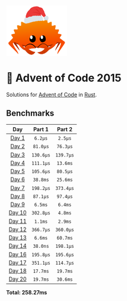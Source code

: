 <img src="./.assets/christmas_ferris.png" width="164">

# 🎄 Advent of Code 2015

Solutions for [Advent of Code](https://adventofcode.com/) in [Rust](https://www.rust-lang.org/).

<!--- advent_readme_stars table --->

<!--- benchmarking table --->
## Benchmarks

| Day | Part 1 | Part 2 |
| :---: | :---: | :---:  |
| [Day 1](./src/bin/01.rs) | `6.2µs` | `2.5µs` |
| [Day 2](./src/bin/02.rs) | `81.0µs` | `76.3µs` |
| [Day 3](./src/bin/03.rs) | `130.6µs` | `139.7µs` |
| [Day 4](./src/bin/04.rs) | `111.1µs` | `13.6ms` |
| [Day 5](./src/bin/05.rs) | `105.6µs` | `80.5µs` |
| [Day 6](./src/bin/06.rs) | `38.8ms` | `25.6ms` |
| [Day 7](./src/bin/07.rs) | `198.2µs` | `373.4µs` |
| [Day 8](./src/bin/08.rs) | `87.1µs` | `97.4µs` |
| [Day 9](./src/bin/09.rs) | `6.5ms` | `6.4ms` |
| [Day 10](./src/bin/10.rs) | `302.8µs` | `4.8ms` |
| [Day 11](./src/bin/11.rs) | `1.1ms` | `2.9ms` |
| [Day 12](./src/bin/12.rs) | `366.7µs` | `360.0µs` |
| [Day 13](./src/bin/13.rs) | `6.6ms` | `60.7ms` |
| [Day 14](./src/bin/14.rs) | `38.0ns` | `198.1µs` |
| [Day 16](./src/bin/16.rs) | `195.8µs` | `195.6µs` |
| [Day 17](./src/bin/17.rs) | `351.1µs` | `114.7µs` |
| [Day 18](./src/bin/18.rs) | `17.7ms` | `19.7ms` |
| [Day 20](./src/bin/20.rs) | `19.7ms` | `30.6ms` |

**Total: 258.27ms**
<!--- benchmarking table --->
